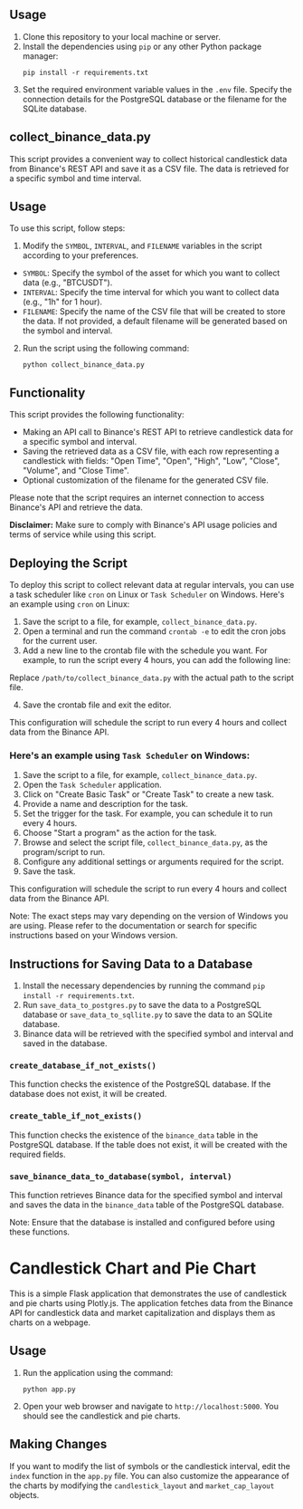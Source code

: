 ## Usage
1. Clone this repository to your local machine or server.
2. Install the dependencies using `pip` or any other Python package manager:
    ```
    pip install -r requirements.txt
3. Set the required environment variable values in the `.env` file. Specify the connection details for the PostgreSQL database or the filename for the SQLite database.

## collect_binance_data.py

This script provides a convenient way to collect historical candlestick data from Binance's REST API and save it as a CSV file. The data is retrieved for a specific symbol and time interval.

## Usage

To use this script, follow steps:

1. Modify the `SYMBOL`, `INTERVAL`, and `FILENAME` variables in the script according to your preferences.

- `SYMBOL`: Specify the symbol of the asset for which you want to collect data (e.g., "BTCUSDT").
- `INTERVAL`: Specify the time interval for which you want to collect data (e.g., "1h" for 1 hour).
- `FILENAME`: Specify the name of the CSV file that will be created to store the data. If not provided, a default filename will be generated based on the symbol and interval.

2. Run the script using the following command:
    ```
    python collect_binance_data.py

## Functionality

This script provides the following functionality:

- Making an API call to Binance's REST API to retrieve candlestick data for a specific symbol and interval.
- Saving the retrieved data as a CSV file, with each row representing a candlestick with fields: "Open Time", "Open", "High", "Low", "Close", "Volume", and "Close Time".
- Optional customization of the filename for the generated CSV file.

Please note that the script requires an internet connection to access Binance's API and retrieve the data.

**Disclaimer:** Make sure to comply with Binance's API usage policies and terms of service while using this script.
## Deploying the Script

To deploy this script to collect relevant data at regular intervals, you can use a task scheduler like `cron` on Linux or `Task Scheduler` on Windows. Here's an example using `cron` on Linux:

1. Save the script to a file, for example, `collect_binance_data.py`.
2. Open a terminal and run the command `crontab -e` to edit the cron jobs for the current user.
3. Add a new line to the crontab file with the schedule you want. For example, to run the script every 4 hours, you can add the following line:

Replace `/path/to/collect_binance_data.py` with the actual path to the script file.

4. Save the crontab file and exit the editor.

This configuration will schedule the script to run every 4 hours and collect data from the Binance API.

### Here's an example using `Task Scheduler` on Windows:

1. Save the script to a file, for example, `collect_binance_data.py`.
2. Open the `Task Scheduler` application.
3. Click on "Create Basic Task" or "Create Task" to create a new task.
4. Provide a name and description for the task.
5. Set the trigger for the task. For example, you can schedule it to run every 4 hours.
6. Choose "Start a program" as the action for the task.
7. Browse and select the script file, `collect_binance_data.py`, as the program/script to run.
8. Configure any additional settings or arguments required for the script.
9. Save the task.

This configuration will schedule the script to run every 4 hours and collect data from the Binance API.

Note: The exact steps may vary depending on the version of Windows you are using. Please refer to the documentation or search for specific instructions based on your Windows version.

## Instructions for Saving Data to a Database

1. Install the necessary dependencies by running the command `pip install -r requirements.txt`.
2. Run `save_data_to_postgres.py` to save the data to a PostgreSQL database or `save_data_to_sqllite.py` to save the data to an SQLite database.
3. Binance data will be retrieved with the specified symbol and interval and saved in the database.

### `create_database_if_not_exists()`

This function checks the existence of the PostgreSQL database. If the database does not exist, it will be created.

### `create_table_if_not_exists()`

This function checks the existence of the `binance_data` table in the PostgreSQL database. If the table does not exist, it will be created with the required fields.

### `save_binance_data_to_database(symbol, interval)`

This function retrieves Binance data for the specified symbol and interval and saves the data in the `binance_data` table of the PostgreSQL database.

Note: Ensure that the database is installed and configured before using these functions.

# Candlestick Chart and Pie Chart

This is a simple Flask application that demonstrates the use of candlestick and pie charts using Plotly.js. The application fetches data from the Binance API for candlestick data and market capitalization and displays them as charts on a webpage.


## Usage

1. Run the application using the command:
    ```
    python app.py
2. Open your web browser and navigate to `http://localhost:5000`. You should see the candlestick and pie charts.

## Making Changes

If you want to modify the list of symbols or the candlestick interval, edit the `index` function in the `app.py` file. You can also customize the appearance of the charts by modifying the `candlestick_layout` and `market_cap_layout` objects.
